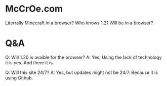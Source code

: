 # McCrOe.com
Literrally Minecraft in a browser?
Who knows 1.21 Will be in a browser?

# Q&A
Q: Will 1.20 is avaible for the browser?
A: Yes, Using the lack of technology it is yes. And there it is.

Q: Will this site 24/7?
A: Yes, but updates might not be 24/7. Because it is using Github.

